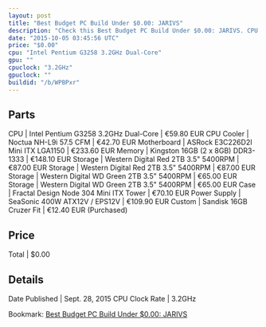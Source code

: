 ```yaml
---
layout: post
title: "Best Budget PC Build Under $0.00: JARIVS"
description: "Check this Best Budget PC Build Under $0.00: JARIVS. CPU: Intel Pentium G3258 3.2GHz Dual-Core, CPU Cooler: Noctua NH-L9i 57.5 CFM, Motherboard: ASRock E3C226D2I Mini ITX "
date: "2015-10-05 03:45:56 UTC"
price: "$0.00"
cpu: "Intel Pentium G3258 3.2GHz Dual-Core"
gpu: ""
cpuclock: "3.2GHz"
gpuclock: ""
buildid: "/b/WPBPxr"
---
```


## Parts

CPU | Intel Pentium G3258 3.2GHz Dual-Core | €59.80 EUR
CPU Cooler | Noctua NH-L9i 57.5 CFM | €42.70 EUR
Motherboard | ASRock E3C226D2I Mini ITX LGA1150 | €233.60 EUR
Memory | Kingston 16GB (2 x 8GB) DDR3-1333 | €148.10 EUR
Storage | Western Digital Red 2TB 3.5" 5400RPM | €87.00 EUR
Storage | Western Digital Red 2TB 3.5" 5400RPM | €87.00 EUR
Storage | Western Digital WD Green 2TB 3.5" 5400RPM | €65.00 EUR
Storage | Western Digital WD Green 2TB 3.5" 5400RPM | €65.00 EUR
Case | Fractal Design Node 304 Mini ITX Tower | €70.10 EUR
Power Supply | SeaSonic 400W ATX12V / EPS12V | €109.90 EUR
Custom | Sandisk 16GB Cruzer Fit | €12.40 EUR (Purchased)

## Price

Total | $0.00

## Details

Date Published | Sept. 28, 2015
CPU Clock Rate | 3.2GHz

Bookmark: [Best Budget PC Build Under $0.00: JARIVS](http://pcbuilders.github.io/2015/10/05/best-budget-pc-build-under-0-dollars-dot-00-jarivs/)
